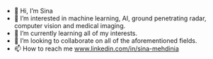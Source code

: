 - 👋 Hi, I’m Sina
- 👀 I’m interested in machine learning, AI, ground penetrating radar, computer vision and medical imaging.
- 🌱 I’m currently learning all of my interests.
- 💞️ I’m looking to collaborate on all of the aforementioned fields. 
- 📫 How to reach me www.linkedin.com/in/sina-mehdinia


<!---
Sinamhd9/Sinamhd9 is a ✨ special ✨ repository because its `README.md` (this file) appears on your GitHub profile.
You can click the Preview link to take a look at your changes.
--->
